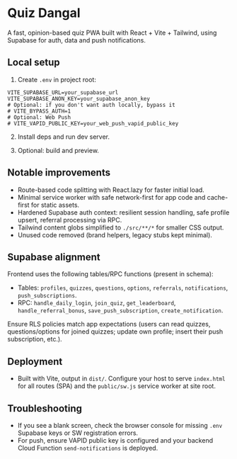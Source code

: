 # Quiz Dangal

A fast, opinion-based quiz PWA built with React + Vite + Tailwind, using Supabase for auth, data and push notifications.

## Local setup

1. Create `.env` in project root:

```
VITE_SUPABASE_URL=your_supabase_url
VITE_SUPABASE_ANON_KEY=your_supabase_anon_key
# Optional: if you don't want auth locally, bypass it
# VITE_BYPASS_AUTH=1
# Optional: Web Push
# VITE_VAPID_PUBLIC_KEY=your_web_push_vapid_public_key
```

2. Install deps and run dev server.

3. Optional: build and preview.

## Notable improvements

- Route-based code splitting with React.lazy for faster initial load.
- Minimal service worker with safe network-first for app code and cache-first for static assets.
- Hardened Supabase auth context: resilient session handling, safe profile upsert, referral processing via RPC.
- Tailwind content globs simplified to `./src/**/*` for smaller CSS output.
- Unused code removed (brand helpers, legacy stubs kept minimal).

## Supabase alignment

Frontend uses the following tables/RPC functions (present in schema):
- Tables: `profiles`, `quizzes`, `questions`, `options`, `referrals`, `notifications`, `push_subscriptions`.
- RPC: `handle_daily_login`, `join_quiz`, `get_leaderboard`, `handle_referral_bonus`, `save_push_subscription`, `create_notification`.

Ensure RLS policies match app expectations (users can read quizzes, questions/options for joined quizzes; update own profile; insert their push subscription, etc.).

## Deployment

- Built with Vite, output in `dist/`. Configure your host to serve `index.html` for all routes (SPA) and the `public/sw.js` service worker at site root.

## Troubleshooting

- If you see a blank screen, check the browser console for missing `.env` Supabase keys or SW registration errors.
- For push, ensure VAPID public key is configured and your backend Cloud Function `send-notifications` is deployed.